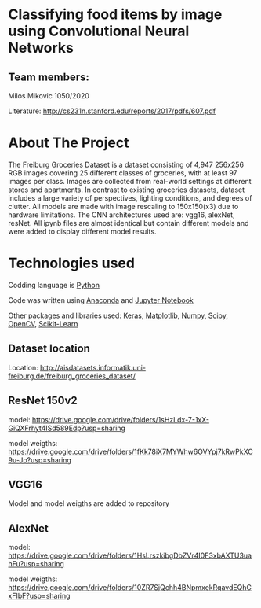 # Classifying food items by image using Convolutional Neural Networks

## Team members:

Milos Mikovic 1050/2020


Literature: http://cs231n.stanford.edu/reports/2017/pdfs/607.pdf


# About The Project
The Freiburg Groceries
Dataset is a dataset consisting of 4,947 256x256 RGB
images covering 25 different classes of groceries, with at
least 97 images per class. Images are collected from real-world settings at different stores and apartments. In contrast to existing groceries datasets,
dataset includes a large variety of perspectives, lighting conditions, and degrees of clutter. 
All models are made with image rescaling to 150x150(x3) due to hardware limitations. The CNN architectures used are: vgg16, alexNet, resNet. 
All ipynb files are almost identical but contain different models and were added to display different model results.

# Technologies used
Codding language is [Python](https://www.python.org/)

Code was written using [Anaconda](https://www.anaconda.com/) and [Jupyter Notebook](https://jupyter.org/)

Other packages and libraries used: [Keras](https://keras.io/), [Matplotlib](https://matplotlib.org/), [Numpy](https://numpy.org/), [Scipy](https://www.scipy.org/), 
[OpenCV](https://opencv.org/), [Scikit-Learn](https://scikit-learn.org/stable/)

## Dataset location
Location: http://aisdatasets.informatik.uni-freiburg.de/freiburg_groceries_dataset/

## ResNet 150v2

model: https://drive.google.com/drive/folders/1sHzLdx-7-1xX-GiQXFrhyt4ISd589Edp?usp=sharing

model weigths: https://drive.google.com/drive/folders/1fKk78iX7MYWhw6OVYpj7kRwPkXC9u-Jo?usp=sharing

## VGG16
Model and model weigths are added to repository

## AlexNet

model: https://drive.google.com/drive/folders/1HsLrszkibgDbZVr4I0F3xbAXTU3uahFu?usp=sharing

model weigths: https://drive.google.com/drive/folders/10ZR7SjQchh4BNpmxekRqavdEQhCxFIbF?usp=sharing
